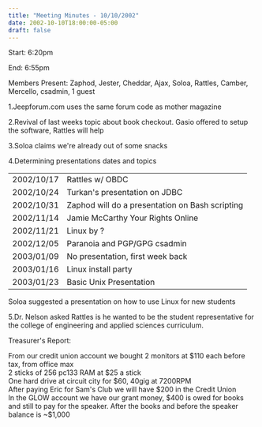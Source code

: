 ```yaml
---
title: "Meeting Minutes - 10/10/2002"
date: 2002-10-10T18:00:00-05:00
draft: false
---
```


Start: 6:20pm </p><p>
End: 6:55pm </p><p>
Members Present: Zaphod, Jester, Cheddar, Ajax, Soloa, Rattles, Camber, Mercello, csadmin, 1 guest </p><p>
1.Jeepforum.com uses the same forum code as mother magazine </p><p>
2.Revival of last weeks topic about book checkout.  Gasio offered to setup the software, Rattles will help </p><p>
3.Soloa claims we're already out of some snacks </p><p>
4.Determining presentations dates and topics </p><p>
<table> <tr><td>2002/10/17</td><td>Rattles w/ OBDC</td></tr> <tr><td>2002/10/24</td><td>Turkan's presentation on JDBC</td></tr> <tr><td>2002/10/31</td><td>Zaphod will do a presentation on Bash scripting</td></tr> <tr><td>2002/11/14</td><td>Jamie McCarthy Your Rights Online</td></tr> <tr><td>2002/11/21</td><td>Linux by ?</td></tr> <tr><td>2002/12/05</td><td>Paranoia and PGP/GPG csadmin</td></tr> <tr><td>2003/01/09</td><td>No presentation, first week back</td></tr> <tr><td>2003/01/16</td><td>Linux install party</td></tr> <tr><td>2003/01/23</td><td>Basic Unix Presentation</td></tr> </table> </p><p>
Soloa suggested a presentation on how to use Linux for new students </p><p>
5.Dr. Nelson asked Rattles is he wanted to be the student representative  for the college of engineering and applied sciences curriculum. </p><p>
Treasurer's Report: </p><p>
From our credit union account we bought 2 monitors at $110 each before tax, from office max<br> 2 sticks of 256 pc133 RAM at $25 a stick<br> One hard drive at circuit city for $60, 40gig at 7200RPM<br> After paying Eric for Sam's Club we will have $200 in the Credit Union<br> In the GLOW account we have our grant money, $400 is owed for books and still to pay for the speaker.  After the books and before the speaker balance is ~$1,000<br> </p>
